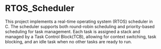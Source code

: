 # RTOS_Scheduler

This project implements a real-time operating system (RTOS) scheduler in C. The scheduler supports both round-robin scheduling and priority-based scheduling for task management. Each task is assigned a stack and managed by a Task Control Block(TCB), allowing for context switching, task blocking, and an idle task when no other tasks are ready to run.
